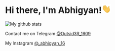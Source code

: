 # Hi there, I'm Abhigyan!<img src="https://raw.githubusercontent.com/ABSphreak/ABSphreak/master/gifs/Hi.gif" width="30px">



![My github stats](https://github-readme-stats.vercel.app/api?username=abhigyan16&show_icons=true&theme=radical)



Contact me on Telegram [@Outsid3R_1609](https://t.me/Outsid3R_1609)



My Instagram [@_abhigyan_16](https://www.instagram.com/_abhigyan_16/)
